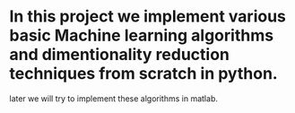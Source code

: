 # In this project we implement various basic Machine learning algorithms and dimentionality reduction techniques from scratch in python.
later we will try to implement these algorithms in matlab.
